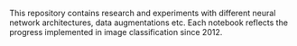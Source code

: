 This repository contains research and experiments with different neural network architectures, data augmentations etc. Each notebook reflects the progress implemented in image classification since 2012. 
